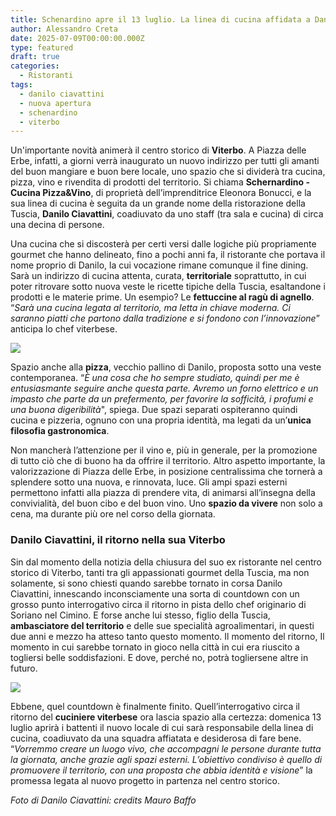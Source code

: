 ```yaml
---
title: Schenardino apre il 13 luglio. La linea di cucina affidata a Danilo Ciavattini
author: Alessandro Creta
date: 2025-07-09T00:00:00.000Z
type: featured
draft: true
categories:
  - Ristoranti
tags:
  - danilo ciavattini
  - nuova apertura
  - schenardino
  - viterbo
---
```


Un'importante novità animerà il centro storico di **Viterbo**. A Piazza delle Erbe, infatti, a giorni verrà inaugurato un nuovo indirizzo per tutti gli amanti del buon mangiare e buon bere locale, uno spazio che si dividerà tra cucina, pizza, vino e rivendita di prodotti del territorio. Si chiama **Schernardino - Cucina Pizza\&Vino**, di proprietà dell’imprenditrice Eleonora Bonucci, e la sua linea di cucina è seguita da un grande nome della ristorazione della Tuscia, **Danilo Ciavattini**, coadiuvato da uno staff (tra sala e cucina) di circa una decina di persone.

Una cucina che si discosterà per certi versi dalle logiche più propriamente gourmet che hanno delineato, fino a pochi anni fa, il ristorante che portava il nome proprio di Danilo, la cui vocazione rimane comunque il fine dining. Sarà un indirizzo di cucina attenta, curata, **territoriale** soprattutto, in cui poter ritrovare sotto nuova veste le ricette tipiche della Tuscia, esaltandone i prodotti e le materie prime. Un esempio? Le **fettuccine al ragù di agnello**. “*Sarà una cucina legata al territorio, ma letta in chiave moderna. Ci saranno piatti che partono dalla tradizione e si fondono con l’innovazione*” anticipa lo chef viterbese. 

![](/images/schernardino.jpeg)

Spazio anche alla **pizza**, vecchio pallino di Danilo, proposta sotto una veste contemporanea. “*È una cosa che ho sempre studiato, quindi per me è entusiasmante seguire anche questa parte. Avremo un forno elettrico e un impasto che parte da un prefermento, per favorire la sofficità, i profumi e una buona digeribilità*", spiega. Due spazi separati ospiteranno quindi cucina e pizzeria, ognuno con una propria identità, ma legati da un’**unica filosofia gastronomica**.

Non mancherà l’attenzione per il vino e, più in generale, per la promozione di tutto ciò che di buono ha da offrire il territorio.  Altro aspetto importante, la valorizzazione di Piazza delle Erbe, in posizione centralissima che tornerà a splendere sotto una nuova, e rinnovata, luce. Gli ampi spazi esterni permettono infatti alla piazza di prendere vita, di animarsi all’insegna della convivialità, del buon cibo e del buon vino. Uno **spazio da vivere** non solo a cena, ma durante più ore nel corso della giornata.

### Danilo Ciavattini, il ritorno nella sua Viterbo

Sin dal momento della notizia della chiusura del suo ex ristorante nel centro storico di Viterbo, tanti tra gli appassionati gourmet della Tuscia, ma non solamente, si sono chiesti quando sarebbe tornato in corsa Danilo Ciavattini, innescando inconsciamente una sorta di countdown con un grosso punto interrogativo circa il ritorno in pista dello chef originario di Soriano nel Cimino. E forse anche lui stesso, figlio della Tuscia, **ambasciatore del territorio** e delle sue specialità agroalimentari, in questi due anni e mezzo ha atteso tanto questo momento. Il momento del ritorno, Il momento in cui sarebbe tornato in gioco nella città in cui era riuscito a togliersi belle soddisfazioni. E dove, perché no, potrà togliersene altre in futuro.

![](/images/ciavattini-viterbo.jpg)

Ebbene, quel countdown è finalmente finito. Quell’interrogativo circa il ritorno del **cuciniere viterbese** ora lascia spazio alla certezza: domenica 13 luglio aprirà i battenti il nuovo locale di cui sarà responsabile della linea di cucina, coadiuvato da una squadra affiatata e desiderosa di fare bene. “*Vorremmo creare un luogo vivo, che accompagni le persone durante tutta la giornata, anche grazie agli spazi esterni. L’obiettivo condiviso è quello di promuovere il territorio, con una proposta che abbia identità e visione*” la promessa legata al nuovo progetto in partenza nel centro storico.

*Foto di Danilo Ciavattini: credits Mauro Baffo*
